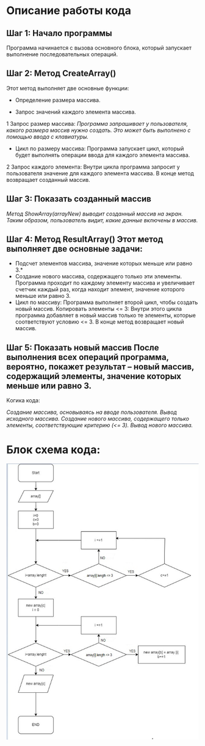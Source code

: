 
# Oписание работы кода

## Шаг 1: Начало программы

Программа начинается с вызова основного блока, который запускает выполнение последовательных операций.

## Шаг 2: Метод CreateArray()

Этот метод выполняет две основные функции:

* Определение размера массива.

* Запрос значений каждого элемента массива.

1 Запрос размер массива: 
*Программа запрашивает у пользователя, какого размера массив нужно создать. Это может быть выполнено с помощью ввода с клавиатуры.*
+ Цикл по размеру массива: Программа запускает цикл, который будет выполнять операции ввода для каждого элемента массива. 

2 Запрос каждого элемента: Внутри цикла программа запросит у пользователя значение для каждого элемента массива. В конце метод возвращает созданный массив.

## Шаг 3: Показать созданный массив 

*Метод ShowArray(arrayNew) выводит созданный массив на экран. Таким образом, пользователь видит, какие данные включены в массив.*

## Шаг 4: Метод ResultArray() Этот метод выполняет две основные задачи:

* Подсчет элементов массива, значение которых меньше или равно 3.*
* Создание нового массива, содержащего только эти элементы. Программа проходит по каждому элементу массива и увеличивает счетчик каждый раз, когда находит элемент, значение которого меньше или равно 3.
* Цикл по массиву: Программа выполняет второй цикл, чтобы создать новый массив. Копировать элементы <= 3: Внутри этого цикла программа добавляет в новый массив только те элементы, которые соответствуют условию <= 3. В конце метод возвращает новый массив.

## Шаг 5: Показать новый массив После выполнения всех операций программа, вероятно, покажет результат – новый массив, содержащий элементы, значение которых меньше или равно 3.

Kогика кода:

*Создание массива, основываясь на вводе пользователя. Вывод исходного массива. Создание нового массива, содержащего только элементы, соответствующие критерию (<= 3). Вывод нового массива.*

# Блок схема кода:
![alt text](block_diagram.jpg)
